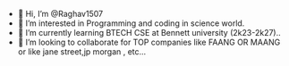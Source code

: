 - 👋 Hi, I’m @Raghav1507
- 👀 I’m interested in Programming and coding in science world.
- 🌱 I’m currently learning BTECH CSE at Bennett university (2k23-2k27)..
- 💞️ I’m looking to collaborate for TOP companies like FAANG OR MAANG or like jane street,jp morgan , etc...

<!---
Raghav1507/Raghav1507 is a ✨ special ✨ repository because its `README.md` (this file) appears on your GitHub profile.
You can click the Preview link to take a look at your changes.
--->
